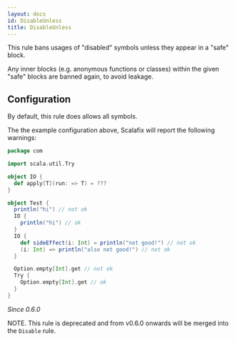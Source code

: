```yaml
---
layout: docs
id: DisableUnless
title: DisableUnless
---
```


This rule bans usages of "disabled" symbols unless they appear in a "safe"
block.

Any inner blocks (e.g. anonymous functions or classes) within the given "safe"
blocks are banned again, to avoid leakage.

## Configuration

By default, this rule does allows all symbols.

The the example configuration above, Scalafix will report the following
warnings:

```scala
package com

import scala.util.Try

object IO {
  def apply[T](run: => T) = ???
}

object Test {
  println("hi") // not ok
  IO {
    println("hi") // ok
  }
  IO {
    def sideEffect(i: Int) = println("not good!") // not ok
    (i: Int) => println("also not good!") // not ok
  }

  Option.empty[Int].get // not ok
  Try {
    Option.empty[Int].get // ok
  }
}
```

_Since 0.6.0_

NOTE. This rule is deprecated and from v0.6.0 onwards will be merged into the
`Disable` rule.

